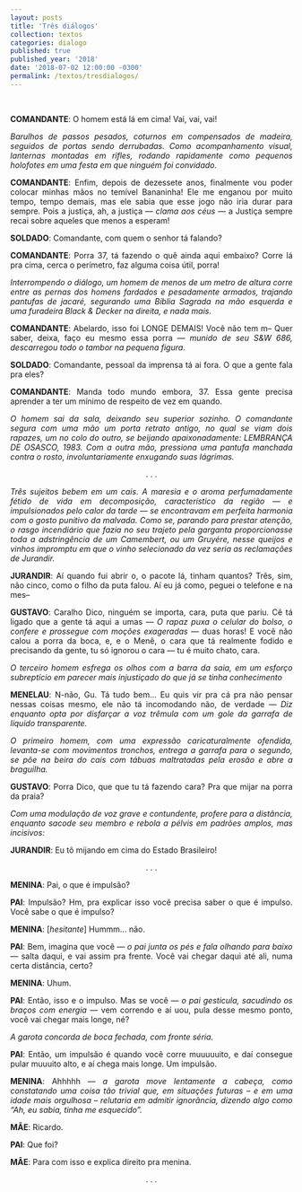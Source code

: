 ```yaml
---
layout: posts
title: 'Três diálogos'
collection: textos
categories: dialogo
published: true
published_year: '2018'
date: '2018-07-02 12:00:00 -0300'
permalink: /textos/tresdialogos/
---
```


<div style="text-align: justify">
<p>⠀</p>

<p><b>COMANDANTE</b>: O homem está lá em cima! Vai, vai, vai!</p>

<p><i>Barulhos de passos pesados, coturnos em compensados de madeira, seguidos de portas sendo derrubadas. Como acompanhamento visual, lanternas montadas em rifles, rodando rapidamente como pequenos holofotes em uma festa em que ninguém foi convidado.</i></p>

<p><b>COMANDANTE</b>: Enfim, depois de dezessete anos, finalmente vou poder colocar minhas mãos no temível Bananinha! Ele me enganou por muito tempo, tempo demais, mas ele sabia que esse jogo não iria durar para sempre. Pois a justiça, ah, a justiça — <i>clama aos céus</i> — a Justiça sempre recai sobre aqueles que menos a esperam!</p>

<p><b>SOLDADO</b>: Comandante, com quem o senhor tá falando?</p>

<p><b>COMANDANTE</b>: Porra 37, tá fazendo o quê ainda aqui embaixo? Corre lá pra cima, cerca o perímetro, faz alguma coisa útil, porra!</p>
<p><i>Interrompendo o diálogo, um homem de menos de um metro de altura corre entre as pernas dos homens fardados e pesadamente armados, trajando pantufas de jacaré, segurando uma Bíblia Sagrada na mão esquerda e uma furadeira Black & Decker na direita, e nada mais.</i></p>

<p><b>COMANDANTE</b>: Abelardo, isso foi LONGE DEMAIS! Você não tem m– Quer saber, deixa, faço eu mesmo essa porra — <i>munido de seu S&W 686, descarregou todo o tambor na pequena figura</i>.</p>

<p><b>SOLDADO</b>: Comandante, pessoal da imprensa tá ai fora. O que a gente fala pra eles?</p>

<p><b>COMANDANTE</b>: Manda todo mundo embora, 37. Essa gente precisa aprender a ter um mínimo de respeito de vez em quando.</p>

<p><i>O homem sai da sala, deixando seu superior sozinho. O comandante segura com uma mão um porta retrato antigo, no qual se viam dois rapazes, um no colo do outro, se beijando apaixonadamente: LEMBRANÇA DE OSASCO, 1983.
Com a outra mão, pressiona uma pantufa manchada contra o rosto, involuntariamente enxugando suas lágrimas.</i></p>

</div>

<p style="text-align:center">. . .</p>

<div style="text-align: justify">
<p><i>Três sujeitos bebem em um cais. A maresia e o aroma perfumadamente fétido de vida em decomposição, característico da região — e impulsionados pelo calor da tarde — se encontravam em perfeita harmonia com o gosto punitivo da malvada. Como se, parando para prestar atenção, o rasgo incendiário que fazia no seu trajeto pela garganta proporcionasse toda a adstringência de um Camembert, ou um Gruyére, nesse queijos e vinhos impromptu em que o vinho selecionado da vez seria as reclamações de Jurandir.</i></p>

<p><b>JURANDIR</b>: Aí quando fui abrir o, o pacote lá, tinham quantos? Três, sim, não cinco, como o filho da puta falou. Aí eu já como, peguei o telefone e na mes–</p>

<p><b>GUSTAVO</b>: Caralho Dico, ninguém se importa, cara, puta que pariu. Cê tá ligado que a gente tá aqui a umas — <i>O rapaz puxa o celular do bolso, o confere e prossegue com moções exageradas</i> — duas horas! E você não calou a porra da boca, e, e o Menê, o cara que tá realmente fodido e precisando da gente, tu só ignorou o cara — tu é muito chato, cara.</p>

<p><i>O terceiro homem esfrega os olhos com a barra da saia, em um esforço subreptício em parecer mais injustiçado do que já se tinha conhecimento</i></p>

<p><b>MENELAU</b>: N-não, Gu. Tá tudo bem… Eu quis vir pra cá pra não pensar nessas coisas mesmo, ele não tá incomodando não, de verdade — <i>Diz enquanto opta por disfarçar a voz trêmula com um gole da garrafa de líquido transparente.</i></p>

<p><i>O primeiro homem, com uma expressão caricaturalmente ofendida, levanta-se com movimentos tronchos, entrega a garrafa para o segundo, se põe na beira do cais com tábuas maltratadas pela erosão e abre a braguilha.</i></p>

<p><b>GUSTAVO</b>: Porra Dico, que que tu tá fazendo cara? Pra que mijar na porra da praia?</p>

<p><i>Com uma modulação de voz grave e contundente, profere para a distância, enquanto sacode seu membro e rebola a pélvis em padrões amplos, mas incisivos:</i></p>

<p><b>JURANDIR</b>: Eu tô mijando em cima do Estado Brasileiro!</p>

</div>

<p style="text-align:center">. . .</p>

<div style="text-align: justify">
<p><b>MENINA</b>: Pai, o que é impulsão?</p>

<p><b>PAI</b>: Impulsão? Hm, pra explicar isso você precisa saber o que é impulso. Você sabe o que é impulso?</p>

<p><b>MENINA</b>: [<i>hesitante</i>] Hummm… não.</p>

<p><b>PAI</b>: Bem, imagina que você — <i>o pai junta os pés e fala olhando para baixo</i> — salta daqui, e vai assim pra frente. Você vai chegar daqui até ali, numa certa distância, certo?</p>

<p><b>MENINA</b>: Uhum.</p>

<p><b>PAI</b>: Então, isso e o impulso. Mas se você — <i>o pai gesticula, sacudindo os braços com energia</i> — vem correndo e aí uou, pula desse mesmo ponto, você vai chegar mais longe, né?</p>

<p><i>A garota concorda de boca fechada, com fronte séria.</i></p>

<p><b>PAI</b>: Então, um impulsão é quando você corre muuuuuito, e daí consegue pular muuuito alto, e aí chega mais longe. Um impulsão.</p>

  <p><b>MENINA</b>: Ahhhhh — <i>a garota move lentamente a cabeça, como constatando uma coisa tão trivial que, em situações futuras – e em uma idade mais orgulhosa – relutaria em admitir ignorância, dizendo algo como “Ah, eu sabia, tinha me esquecido”.</i></p>

<p><b>MÃE</b>: Ricardo.</p>

<p><b>PAI</b>: Que foi?</p>

<p><b>MÃE</b>: Para com isso e explica direito pra menina.</p>

</div>

<div><p style="text-align:center">. . .</p></div>
